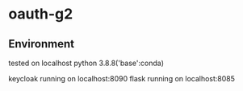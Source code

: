 # oauth-g2

## Environment
tested on localhost python 3.8.8('base':conda)

keycloak running on localhost:8090
flask running on localhost:8085